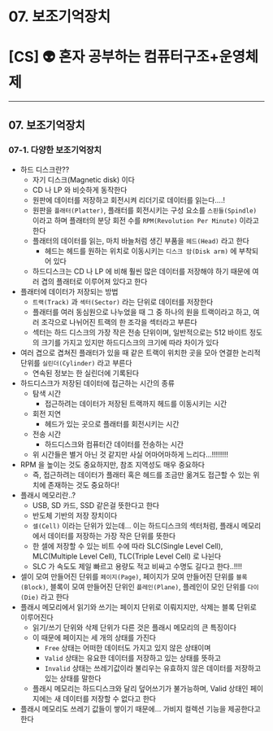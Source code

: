 # 07. 보조기억장치

# [CS] 👽 혼자 공부하는 컴퓨터구조+운영체제

---

## 07. 보조기억장치

### 07-1. 다양한 보조기억장치

- 하드 디스크란??
  - 자기 디스크(Magnetic disk) 이다
  - CD 나 LP 와 비슷하게 동작한다
  - 원판에 데이터를 저장하고 회전시켜 리더기로 데이터를 읽는다….!
  - 원판을 `플래터(Platter)`, 플래터를 회전시키는 구성 요소를 `스핀들(Spindle)` 이라고 하며 플래터의 분당 회전 수를 `RPM(Revolution Per Minute)` 이라고 한다
  - 플래터의 데이터를 읽는, 마치 바늘처럼 생긴 부품을 `헤드(Head)` 라고 한다
    - 헤드는 헤드를 원하는 위치로 이동시키는 `디스크 암(Disk arm)` 에 부착되어 있다
  - 하드디스크는 CD 나 LP 에 비해 훨씬 많은 데이터를 저장해야 하기 때문에 여러 겹의 플래터로 이루어져 있다고 한다
- 플래터에 데이터가 저장되는 방법
  - `트랙(Track)` 과 `섹터(Sector)` 라는 단위로 데이터를 저장한다
  - 플래터를 여러 동심원으로 나누었을 때 그 중 하나의 원을 트랙이라고 하고, 여러 조각으로 나뉘어진 트랙의 한 조각을 섹터라고 부른다
  - 섹터는 하드 디스크의 가장 작은 전송 단위이며, 일반적으로는 512 바이트 정도의 크기를 가지고 있지만 하드디스크의 크기에 따라 차이가 있다
- 여러 겹으로 겹쳐진 플래터가 있을 때 같은 트랙이 위치한 곳을 모아 연결한 논리적 단위를 `실린더(Cylinder)` 라고 부른다
  - 연속된 정보는 한 실린더에 기록된다
- 하드디스크가 저장된 데이터에 접근하는 시간의 종류
  - 탐색 시간
    - 접근하려는 데이터가 저장된 트랙까지 헤드를 이동시키는 시간
  - 회전 지연
    - 헤드가 있는 곳으로 플래터를 회전시키는 시간
  - 전송 시간
    - 하드디스크와 컴퓨터간 데이터를 전송하는 시간
  - 위 시간들은 별거 아닌 것 같지만 사실 어마어마하게 느리다…!!!!!!!!
- RPM 을 높이는 것도 중요하지만, 참조 지역성도 매우 중요하다
  - 즉, 접근하려는 데이터가 플래터 혹은 헤드를 조금만 옮겨도 접근할 수 있는 위치에 존재하는 것도 중요하다!
- 플래시 메모리란..?
  - USB, SD 카드, SSD 같은걸 뜻한다고 한다
  - 반도체 기반의 저장 장치이다
  - `셀(Cell)` 이라는 단위가 있는데… 이는 하드디스크의 섹터처럼, 플래시 메모리에서 데이터를 저장하는 가장 작은 단위를 뜻한다
  - 한 셀에 저장할 수 있는 비트 수에 따라 SLC(Single Level Cell), MLC(Multiple Level Cell), TLC(Triple Level Cell) 로 나뉜다
  - SLC 가 속도도 제일 빠르고 용량도 적고 비싸고 수명도 길다고 한다..!!!!
- 셀이 모여 만들어진 단위를 `페이지(Page)`, 페이지가 모여 만들어진 단위를 `블록(Block)`, 블록이 모여 만들어진 단위인 `플레인(Plane)`, 플레인이 모인 단위를 `다이(Die)` 라고 한다
- 플래시 메모리에서 읽기와 쓰기는 페이지 단위로 이뤄지지만, 삭제는 블록 단위로 이루어진다
  - 읽기/쓰기 단위와 삭제 단위가 다른 것은 플래시 메모리의 큰 특징이다
  - 이 때문에 페이지는 세 개의 상태를 가진다
    - `Free` 상태는 어떠한 데이터도 가지고 있지 않은 상태이며
    - `Valid` 상태는 유요한 데이터를 저장하고 있는 상태를 뜻하고
    - `Invalid` 상태는 쓰레기값이라 불리우는 유효하지 않은 데이터를 저장하고 있는 상태를 말한다
  - 플래시 메모리는 하드디스크와 달리 덮어쓰기가 불가능하며, Valid 상태인 페이지에는 새 데이터를 저장할 수 없다고 한다
- 플래시 메모리도 쓰레기 값들이 쌓이기 때문에… 가비지 컬렉션 기능을 제공한다고 한다
